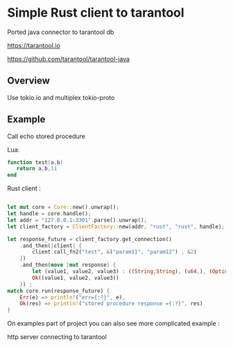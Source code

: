# Simple Rust client to tarantool  

Ported java connector to tarantool db 
 
https://tarantool.io

https://github.com/tarantool/tarantool-java

## Overview

Use tokio.io and multiplex tokio-proto

## Example

Call echo stored procedure

Lua: 
```lua
function test(a,b)
   return a,b,11
end

```

Rust client :

```rust

let mut core = Core::new().unwrap();
let handle = core.handle();
let addr = "127.0.0.1:3301".parse().unwrap();
let client_factory = ClientFactory::new(addr, "rust", "rust", handle);

let response_future = client_factory.get_connection()
    .and_then(|client| {
        client.call_fn2("test", &("param11", "param12") , &2)
    })
    .and_then(move |mut response| {
        let (value1, value2, value3) : ((String,String), (u64,), (Option<u64>,)) = response.decode_trio()?;
        Ok((value1, value2, value3))
    }) ;
match core.run(response_future) {
    Err(e) => println!("err={:?}", e),
    Ok(res) => println!("stored procedure response ={:?}", res)
}

```

On examples part of project you can also see more complicated example :

http server connecting to tarantool